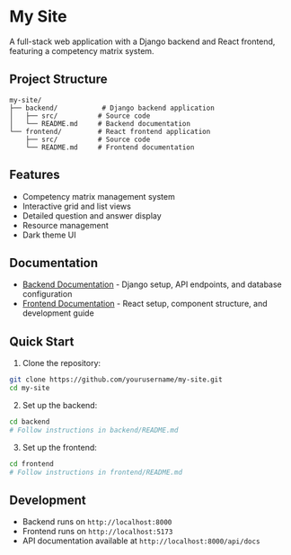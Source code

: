 # My Site

A full-stack web application with a Django backend and React frontend, featuring a competency matrix system.

## Project Structure

```
my-site/
├── backend/           # Django backend application
│   ├── src/          # Source code
│   └── README.md     # Backend documentation
└── frontend/         # React frontend application
    ├── src/          # Source code
    └── README.md     # Frontend documentation
```

## Features

- Competency matrix management system
- Interactive grid and list views
- Detailed question and answer display
- Resource management
- Dark theme UI

## Documentation

- [Backend Documentation](backend/README.md) - Django setup, API endpoints, and database configuration
- [Frontend Documentation](frontend/README.md) - React setup, component structure, and development guide

## Quick Start

1. Clone the repository:
```bash
git clone https://github.com/yourusername/my-site.git
cd my-site
```

2. Set up the backend:
```bash
cd backend
# Follow instructions in backend/README.md
```

3. Set up the frontend:
```bash
cd frontend
# Follow instructions in frontend/README.md
```

## Development

- Backend runs on `http://localhost:8000`
- Frontend runs on `http://localhost:5173`
- API documentation available at `http://localhost:8000/api/docs`
